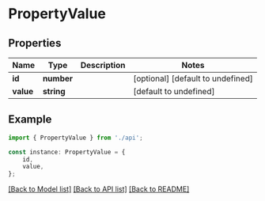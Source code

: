 # PropertyValue


## Properties

Name | Type | Description | Notes
------------ | ------------- | ------------- | -------------
**id** | **number** |  | [optional] [default to undefined]
**value** | **string** |  | [default to undefined]

## Example

```typescript
import { PropertyValue } from './api';

const instance: PropertyValue = {
    id,
    value,
};
```

[[Back to Model list]](../README.md#documentation-for-models) [[Back to API list]](../README.md#documentation-for-api-endpoints) [[Back to README]](../README.md)
